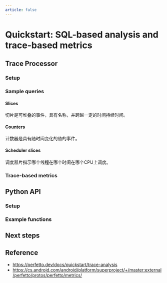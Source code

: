 ```yaml
---
article: false
---
```


# Quickstart: SQL-based analysis and trace-based metrics

## Trace Processor

### Setup

### Sample queries

#### Slices

切片是可堆叠的事件，具有名称，并跨越一定的时间持续时间。

#### Counters

计数器是具有随时间变化的值的事件。

#### Scheduler slices

调度器片指示哪个线程在哪个时间在哪个CPU上调度。

### Trace-based metrics

## Python API

### Setup

### Example functions

## Next steps

## Reference

- https://perfetto.dev/docs/quickstart/trace-analysis
- https://cs.android.com/android/platform/superproject/+/master:external/perfetto/protos/perfetto/metrics/
